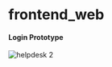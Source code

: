 # frontend_web

#### Login Prototype
![helpdesk 2](https://user-images.githubusercontent.com/13760714/36448293-23edf49a-1655-11e8-98ea-34d514db0e91.gif)
